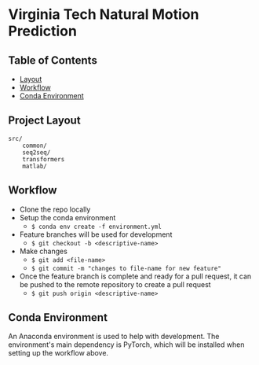 # Virginia Tech Natural Motion Prediction

## Table of Contents

- [Layout](#project-layout)
- [Workflow](#workflow)
- [Conda Environment](#conda-environment)

## Project Layout
                                       
    src/                                                                                                  
        common/
        seq2seq/
        transformers                                       
        matlab/

## Workflow

- Clone the repo locally
- Setup the conda environment
    - `$ conda env create -f environment.yml`
- Feature branches will be used for development
    - `$ git checkout -b <descriptive-name>`
- Make changes
    - `$ git add <file-name>`
    - `$ git commit -m "changes to file-name for new feature"`
- Once the feature branch is complete and ready for a pull request, it can be pushed to the remote repository to create a pull request
    - `$ git push origin <descriptive-name>`

## Conda Environment

An Anaconda environment is used to help with development. The environment's main dependency is PyTorch, which will be installed when setting up the workflow above.
